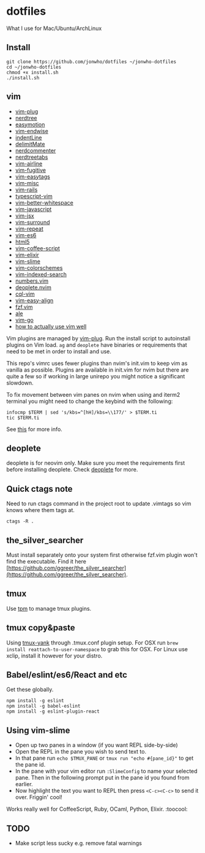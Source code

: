 # dotfiles

What I use for Mac/Ubuntu/ArchLinux

## Install
```shell
git clone https://github.com/jonwho/dotfiles ~/jonwho-dotfiles
cd ~/jonwho-dotfiles
chmod +x install.sh
./install.sh
```

## vim
* [vim-plug](https://github.com/junegunn/vim-plug)
* [nerdtree](https://github.com/scrooloose/nerdtree)
* [easymotion](https://github.com/Lokaltog/vim-easymotion)
* [vim-endwise](https://github.com/tpope/vim-endwise)
* [indentLine](https://github.com/Yggdroot/indentLine)
* [delimitMate](https://github.com/Raimondi/delimitMate)
* [nerdcommenter](https://github.com/scrooloose/nerdcommenter)
* [nerdtreetabs](https://github.com/jistr/vim-nerdtree-tabs)
* [vim-airline](https://github.com/bling/vim-airline)
* [vim-fugitive](https://github.com/tpope/vim-fugitive)
* [vim-easytags](https://github.com/xolox/vim-easytags)
* [vim-misc](https://github.com/xolox/vim-misc)
* [vim-rails](https://github.com/tpope/vim-rails)
* [typescript-vim](https://github.com/leafgarland/typescript-vim)
* [vim-better-whitespace](https://github.com/ntpeters/vim-better-whitespace)
* [vim-javascript](https://github.com/pangloss/vim-javascript)
* [vim-jsx](https://github.com/mxw/vim-jsx)
* [vim-surround](https://github.com/tpope/vim-surround)
* [vim-repeat](https://github.com/tpope/vim-repeat)
* [vim-es6](https://github.com/isRuslan/vim-es6)
* [html5](https://github.com/othree/html5.vim)
* [vim-coffee-script](https://github.com/kchmck/vim-coffee-script)
* [vim-elixir](https://github.com/elixir/vim-elixir)
* [vim-slime](https://github.com/jpalardy/vim-slime)
* [vim-colorschemes](https://github.com/flazz/vim-colorschemes)
* [vim-indexed-search](https://github.com/henrik/vim-indexed-search)
* [numbers.vim](https://github.com/myusuf3/numbers.vim)
* [deoplete.nvim](https://github.com/Shougo/deoplete.nvim)
* [cql-vim](https://github.com/elubow/cql-vim)
* [vim-easy-align](https://github.com/junegunn/vim-easy-align)
* [fzf.vim](https://github.com/junegunn/fzf.vim)
* [ale](https://github.com/w0rp/ale)
* [vim-go](https://github.com/fatih/vim-go)
* [how to actually use vim well](http://stackoverflow.com/questionj/1218390/what-is-your-most-productive-shortcut-with-vim/1220118#1220118)

Vim plugins are managed by [vim-plug](https://github.com/junegunn/vim-plug).
Run the install script to autoinstall plugins on Vim load. `ag` and `deoplete`
have binaries or requirements that need to be met in order to install and use.

This repo's vimrc uses fewer plugins than nvim's init.vim to keep vim as vanilla
as possible. Plugins are available in init.vim for nvim but there are quite a
few so if working in large unirepo you might notice a significant slowdown.

To fix movement between vim panes on nvim when using <C-h> and iterm2 terminal
you might need to change the keybind with the following:
```shell
infocmp $TERM | sed 's/kbs=^[hH]/kbs=\\177/' > $TERM.ti
tic $TERM.ti
```
See [this](https://github.com/neovim/neovim/issues/2048#issuecomment-78045837)
for more info.

## deoplete
deoplete is for neovim only. Make sure you meet the requirements first before
installing deoplete. Check [deoplete](https://github.com/Shougo/deoplete.nvim)
for more.

## Quick ctags note
Need to run ctags command in the project root to update .vimtags so vim knows
where them tags at.
```
ctags -R .
```

## the_silver_searcher
Must install separately onto your system first otherwise fzf.vim plugin won't
find the executable. Find it here [https://github.com/ggreer/the_silver_searcher](https://github.com/ggreer/the_silver_searcher).

## tmux
Use [tpm](https://github.com/tmux-plugins/tpm) to manage tmux plugins.

## tmux copy&paste
Using [tmux-yank](https://github.com/tmux-plugins/tmux-yank) through .tmux.conf
plugin setup. For OSX run `brew install reattach-to-user-namespace` to grab this
for OSX. For Linux use xclip, install it however for your distro.

## Babel/eslint/es6/React and etc
Get these globally.
```
npm install -g eslint
npm install -g babel-eslint
npm install -g eslint-plugin-react
```

## Using vim-slime
* Open up two panes in a window (if you want REPL side-by-side)
* Open the REPL in the pane you wish to send text to.
* In that pane run `echo $TMUX_PANE` or `tmux run "echo #{pane_id}"`
to get the pane id.
* In the pane with your vim editor run `:SlimeConfig` to name your selected
pane. Then in the following prompt put in the pane id you found from earlier.
* Now highlight the text you want to REPL then press `<C-c><C-c>` to send it
over. Friggin' cool!

Works really well for CoffeeScript, Ruby, OCaml, Python, Elixir. :toocool:

## TODO
* Make script less sucky e.g. remove fatal warnings
